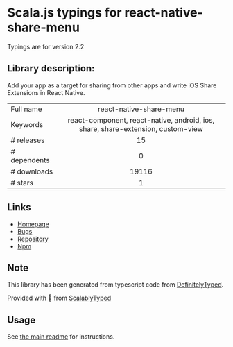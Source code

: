 
# Scala.js typings for react-native-share-menu

Typings are for version 2.2

## Library description:
Add your app as a target for sharing from other apps and write iOS Share Extensions in React Native.

|                    |                 |
| ------------------ | :-------------: |
| Full name          | react-native-share-menu |
| Keywords           | react-component, react-native, android, ios, share, share-extension, custom-view |
| # releases         | 15 |
| # dependents       | 0 |
| # downloads        | 19116 |
| # stars            | 1 |

## Links
- [Homepage](https://github.com/meedan/react-native-share-menu)
- [Bugs](https://github.com/meedan/react-native-share-menu/issues)
- [Repository](https://github.com/meedan/react-native-share-menu)
- [Npm](https://www.npmjs.com/package/react-native-share-menu)
    


## Note
This library has been generated from typescript code from [DefinitelyTyped](https://definitelytyped.org).

Provided with :purple_heart: from [ScalablyTyped](https://github.com/oyvindberg/ScalablyTyped)

## Usage
See [the main readme](../../readme.md) for instructions.


